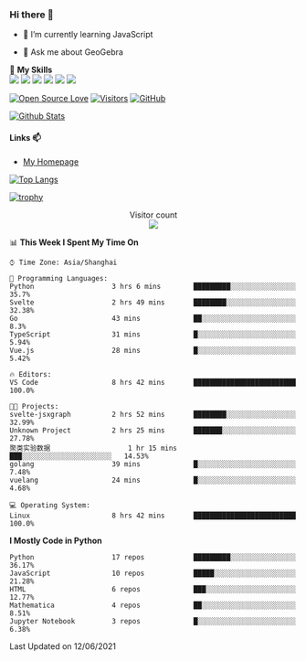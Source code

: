 ### Hi there 👋

<!--
**wuyudi/wuyudi** is a ✨ _special_ ✨ repository because its `README.md` (this file) appears on your GitHub profile.

Here are some ideas to get you started:

- 🔭 I’m currently working on ...
- 👯 I’m looking to collaborate on ...
- 🤔 I’m looking for help with ...

- 📫 How to reach me: ...
- 😄 Pronouns: ...
- ⚡ Fun fact: ...
-->

- 🌱 I’m currently learning JavaScript

- 💬 Ask me about GeoGebra

🌟 **My Skills**  
![](https://img.shields.io/badge/-Svelte-3e74a2?style=flat-square&logo=Svelte&logoColor=fff)
![](https://img.shields.io/badge/-TypeScript-3e74a2?style=flat-square&logo=TypeScript&logoColor=fff)
![](https://img.shields.io/badge/-JavaScript-3e74a2?style=flat-square&logo=JavaScript&logoColor=fff)
![](https://img.shields.io/badge/-Python-3e74a2?style=flat-square&logo=Python&logoColor=fff)
![](https://img.shields.io/badge/-Mathematica-3e74a2?style=flat-square&logo=Wolfram&logoColor=fff)
![](https://img.shields.io/badge/-C%2B%2B-3e74a2?style=flat-square&logo=C%2B%2B&logoColor=fff)

[![Open Source Love](https://badges.frapsoft.com/os/v1/open-source.svg?v=103)](https://github.com/wuyudi/)
[![Visitors](https://visitor-badge.glitch.me/badge?page_id=wuyudi.wuyudi)](https://github.com/wuyudi/)
[![GitHub](https://img.shields.io/github/followers/wuyudi.svg?lable=GitHub&style=social)](https://github.com/wuyudi/)

[![Github Stats](https://github-readme-stats.vercel.app/api?username=wuyudi&show_icons=true)](https://github.com/wuyudi/)

#### Links 📫

* [My Homepage](https://wuyudi.github.io/blog/)

[![Top Langs](https://github-readme-stats.vercel.app/api/top-langs/?username=wuyudi&hide=HTML,jupyter%20notebook&layout=compact)](https://github.com/wuyudi/github-readme-stats)

[![trophy](https://github-profile-trophy.vercel.app/?username=wuyudi&theme=onedark)](https://github.com/ryo-ma/github-profile-trophy)

<p align="center"> 
  Visitor count<br>
  <img src="https://profile-counter.glitch.me/wuyudi/count.svg" />
</p>

<!--START_SECTION:waka-->
📊 **This Week I Spent My Time On** 

```text
⌚︎ Time Zone: Asia/Shanghai

💬 Programming Languages: 
Python                   3 hrs 6 mins        █████████░░░░░░░░░░░░░░░░   35.7% 
Svelte                   2 hrs 49 mins       ████████░░░░░░░░░░░░░░░░░   32.38% 
Go                       43 mins             ██░░░░░░░░░░░░░░░░░░░░░░░   8.3% 
TypeScript               31 mins             █░░░░░░░░░░░░░░░░░░░░░░░░   5.94% 
Vue.js                   28 mins             █░░░░░░░░░░░░░░░░░░░░░░░░   5.42%

🔥 Editors: 
VS Code                  8 hrs 42 mins       █████████████████████████   100.0%

🐱‍💻 Projects: 
svelte-jsxgraph          2 hrs 52 mins       ████████░░░░░░░░░░░░░░░░░   32.99% 
Unknown Project          2 hrs 25 mins       ███████░░░░░░░░░░░░░░░░░░   27.78% 
聚类实验数据                   1 hr 15 mins        ███░░░░░░░░░░░░░░░░░░░░░░   14.53% 
golang                   39 mins             █░░░░░░░░░░░░░░░░░░░░░░░░   7.48% 
vuelang                  24 mins             █░░░░░░░░░░░░░░░░░░░░░░░░   4.68%

💻 Operating System: 
Linux                    8 hrs 42 mins       █████████████████████████   100.0%

```

**I Mostly Code in Python** 

```text
Python                   17 repos            █████████░░░░░░░░░░░░░░░░   36.17% 
JavaScript               10 repos            █████░░░░░░░░░░░░░░░░░░░░   21.28% 
HTML                     6 repos             ███░░░░░░░░░░░░░░░░░░░░░░   12.77% 
Mathematica              4 repos             ██░░░░░░░░░░░░░░░░░░░░░░░   8.51% 
Jupyter Notebook         3 repos             █░░░░░░░░░░░░░░░░░░░░░░░░   6.38%

```



 Last Updated on 12/06/2021
<!--END_SECTION:waka-->
